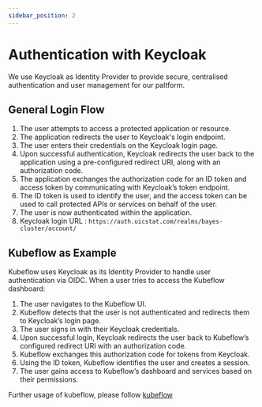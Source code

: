 ```yaml
---
sidebar_position: 2
---
```


# Authentication with Keycloak

We use Keycloak as Identity Provider to provide secure, centralised authentication and user management for our paltform. 


## General Login Flow

1. The user attempts to access a protected application or resource.
2. The application redirects the user to Keycloak's login endpoint.
3. The user enters their credentials on the Keycloak login page.
4. Upon successful authentication, Keycloak redirects the user back to the application using a pre-configured redirect URI, along with an authorization code.
5. The application exchanges the authorization code for an ID token and access token by communicating with Keycloak’s token endpoint.
6. The ID token is used to identify the user, and the access token can be used to call protected APIs or services on behalf of the user.
7. The user is now authenticated within the application.
8. Keycloak login URL : `https://auth.uicstat.com/realms/bayes-cluster/account/`

## Kubeflow as Example

Kubeflow uses Keycloak as its Identity Provider to handle user authentication via OIDC. When a user tries to access the Kubeflow dashboard:
1. The user navigates to the Kubeflow UI.
2. Kubeflow detects that the user is not authenticated and redirects them to Keycloak’s login page.
3. The user signs in with their Keycloak credentials.
4. Upon successful login, Keycloak redirects the user back to Kubeflow’s configured redirect URI with an authorization code.
5. Kubeflow exchanges this authorization code for tokens from Keycloak.
6. Using the ID token, Kubeflow identifies the user and creates a session.
7. The user gains access to Kubeflow’s dashboard and services based on their permissions.

Further usage of kubeflow, please follow [kubeflow](./kubeflow/kubeflow.md)